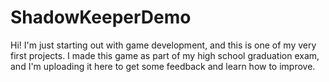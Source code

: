 # ShadowKeeperDemo
Hi! I'm just starting out with game development, and this is one of my very first projects. I made this game as part of my high school graduation exam, and I'm uploading it here to get some feedback and learn how to improve.

